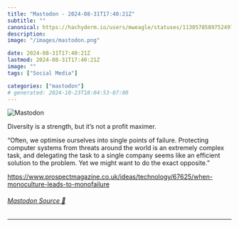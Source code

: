 ```yaml
---
title: "Mastodon - 2024-08-31T17:40:21Z"
subtitle: ""
canonical: https://hachyderm.io/users/mweagle/statuses/113057858975249787
description:
image: "/images/mastodon.png"

date: 2024-08-31T17:40:21Z
lastmod: 2024-08-31T17:40:21Z
image: ""
tags: ["Social Media"]

categories: ["mastodon"]
# generated: 2024-10-23T18:04:53-07:00
---
```

![Mastodon](/images/mastodon.png)

<p>Diversity is a strength, but it’s not a profit maximer. </p><p>“Often, we optimise ourselves into single points of failure. Protecting computer systems from threats around the world is an extremely complex task, and delegating the task to a single company seems like an efficient solution to the problem. Yet we might want to do the exact opposite.”</p><p><a href="https://www.prospectmagazine.co.uk/ideas/technology/67625/when-monoculture-leads-to-monofailure" target="_blank" rel="nofollow noopener noreferrer" translate="no"><span class="invisible">https://www.</span><span class="ellipsis">prospectmagazine.co.uk/ideas/t</span><span class="invisible">echnology/67625/when-monoculture-leads-to-monofailure</span></a></p>


###### [Mastodon Source 🐘](https://hachyderm.io/@mweagle/113057858975249787)

___
